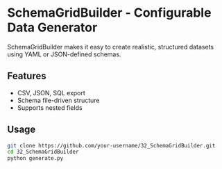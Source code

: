 # SchemaGridBuilder - Configurable Data Generator

SchemaGridBuilder makes it easy to create realistic, structured datasets using YAML or JSON-defined schemas.

## Features
- CSV, JSON, SQL export  
- Schema file-driven structure  
- Supports nested fields  

## Usage
```bash
git clone https://github.com/your-username/32_SchemaGridBuilder.git
cd 32_SchemaGridBuilder
python generate.py

